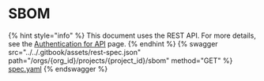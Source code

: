 # SBOM

{% hint style="info" %}
This document uses the REST API. For more details, see the [Authentication for API](../authentication-for-api/) page.
{% endhint %}
{% swagger src="../../.gitbook/assets/rest-spec.json" path="/orgs/{org_id}/projects/{project_id}/sbom" method="GET" %}
[spec.yaml](../../.gitbook/assets/rest-spec.json)
{% endswagger %}
